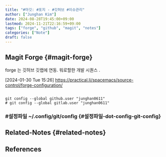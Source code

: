 ```yaml
---
title: "#마깃: #포지 - #깃허브 #이슈관리"
author: ["Junghan Kim"]
date: 2024-08-28T19:45:00+09:00
lastmod: 2024-11-21T22:16:59+09:00
tags: ["forge", "github", "magit", "notes"]
categories: ["Note"]
draft: false
---
```


## Magit Forge {#magit-forge}

forge 는 깃허브 깃랩에 연동. 워로할한 개발 시퀀스 .

<span class="timestamp-wrapper"><span class="timestamp">[2024-01-30 Tue 15:26]</span></span> <https://practical.li/spacemacs/source-control/forge-configuration/>

```shell

git config --global github.user "junghan0611"
# git config --global gitlab.user "junghan0611"

```


### #설정파일 ~/.config/git/config {#설정파일-dot-config-git-config}


## Related-Notes {#related-notes}

## References

<style>.csl-entry{text-indent: -1.5em; margin-left: 1.5em;}</style><div class="csl-bib-body">
</div>
